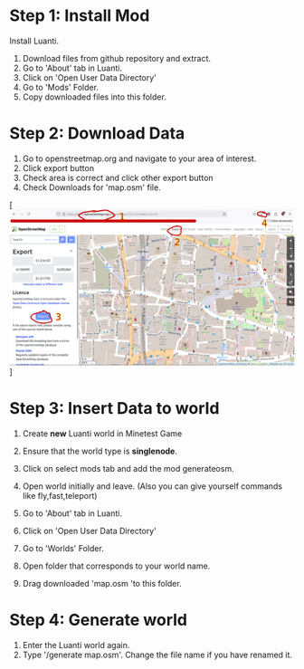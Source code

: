 # Step 1: Install Mod

Install Luanti.

1. Download files from github repository and extract.
2. Go to 'About' tab in Luanti.
3. Click on 'Open User Data Directory'
4. Go to 'Mods' Folder.
5. Copy downloaded files into this folder.

# Step 2: Download Data

1. Go to openstreetmap.org and navigate to your area of interest.
2. Click export button
3. Check area is correct and click other export button
4. Check Downloads for 'map.osm' file.

[![Step 2](Images/Step2.png)]

# Step 3: Insert Data to world

1. Create **new** Luanti world in Minetest Game
2. Ensure that the world type is **singlenode**.
3. Click on select mods tab and add the mod generateosm.
4. Open world initially and leave. (Also you can give yourself commands like fly,fast,teleport)

5. Go to 'About' tab in Luanti.
6. Click on 'Open User Data Directory'
7. Go to 'Worlds' Folder.
8. Open folder that corresponds to your world name.
9. Drag downloaded 'map.osm 'to this folder. 

# Step 4: Generate world

1. Enter the Luanti world again.
2. Type '/generate map.osm'. Change the file name if you have renamed it.